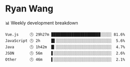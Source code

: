 # Ryan Wang

 <!-- waka-box start -->
📊 Weekly development breakdown
```text
Vue.js     🕓 29h27m ██████████████████████░░░░░ 81.6%
JavaScript 🕓 2h     █▌░░░░░░░░░░░░░░░░░░░░░░░░░  5.6%
Java       🕓 1h42m  █▎░░░░░░░░░░░░░░░░░░░░░░░░░  4.7%
JSON       🕓 56m    ▋░░░░░░░░░░░░░░░░░░░░░░░░░░  2.6%
Other      🕓 46m    ▌░░░░░░░░░░░░░░░░░░░░░░░░░░  2.1%
```
<!-- Powered by https://github.com/YouEclipse/waka-box-go . -->
<!-- waka-box end -->